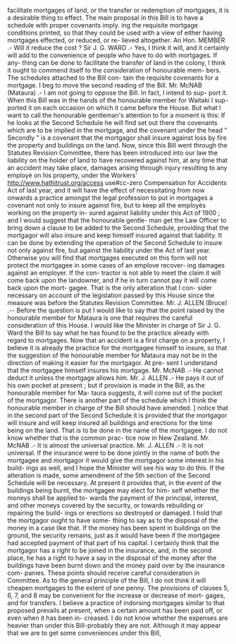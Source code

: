 facilitate mortgages of land, or the transfer or redemption of mortgages, it is a desirable thing to effect. The main proposal in this Bill is to have a schedule with proper covenants imply. ing the requisite mortgage conditions printed, so that they could be used with a view of either having mortgages effected, or reduced, or re- lieved altogether. An Hon. MEMBER .- Will it reduce the cost ? Sir J. G. WARD .- Yes, I think it will, and it certainly will add to the convenience of people who have to do with mortgages. If any- thing can be done to facilitate the transfer of land in the colony, I think it ought to commend itself to the consideration of honourable mem- bers. The schedules attached to the Bill con- tain the requisite covenants for a mortgage. I beg to move the second reading of the Bill. Mr. McNAB (Mataura) .- I am not going to oppose the Bill. In fact, I intend to sup- port it. When this Bill was in the hands of the honourable member for Waitaki I sup- ported it on each occasion on which it came before the House. But what I want to call the honourable gentleman's attention to for a moment is this: If he looks at the Second Schedule he will find set out there the covenants which are to be implied in the mortgage, and the covenant under the head " Secondly " is a covenant that the mortgagor shall insure against loss by fire the property and buildings on the land. Now, since this Bill went through the Statutes Revision Committee, there has been introduced into our law the liability on the holder of land to have recovered against him, at any time that an accident may take place, damages arising through injury resulting to any employé on his property, under the Workers' http://www.hathitrust.org/access use#cc-zero Compensation for Accidents Act of last year, and it will have the effect of necessitating from now onwards a practice amongst the legal profession to put in mortgages a covenant not only to insure against fire, but to keep all the employés working on the property in- sured against liability under this Act of 1900 ; and I would suggest that the honourable gentle- man get the Law Officer to bring down a clause to be added to the Second Schedule, providing that the mortgagor will also insure and keep himself insured against that liability. It can be done by extending the operation of the Second Schedule to insure not only against fire, but against the liability under the Act of last year. Otherwise you will find that mortgages executed on this form will not protect the mortgagee in some cases of an emplove recover- ing damages against an employer. If the con- tractor is not able to meet the claim it will come back upon the landowner, and if he in turn cannot pay it will come back upon the mort- gagee. That is the only alteration that I con- sider necessary on account of the legislation passed by this House since the measure was before the Statutes Revision Committee. Mr. J. ALLEN (Bruce) .-- Before the question is put I would like to say that the point raised by the honourable member for Mataura is one that requires the careful consideration of this House. I would like the Minister in charge of Sir J. G. Ward the Bill to say what he has found to be the practice already with regard to mortgages. Now that an accident is a first charge on a property, I believe it is already the practice for the mortgagee himself to insure, so that the suggestion of the honourable member for Mataura may not be in the direction of making it easier for the mortgagor. At pre- sent I understand that the mortgagee himself insures his mortgage. Mr. McNAB .- He cannot deduct it unless the mortgage allows him. Mr. J. ALLEN .- He pays it out of his own pocket at present ; but if provision is made in the Bill, as the honourable member for Ma- taura suggests, it will come out of the pocket of the mortgagor. There is another part of the schedule which I think the honourable member in charge of the Bill should have amended. ] notice that in the second part of the Second Schedule it is provided that the mortgagor will insure and will keep insured all buildings and erections for the time being on the land. That is to be done in the name of the mortgagee. I do not know whether that is the common prac- tice now in New Zealand. Mr. McNAB .- It is almost the universal practice. Mr. J. ALLEN .- It is not universal. If the insurance were to be done jointly in the name of both the mortgagee and mortgagor it would give the mortgagor some interest in his build- ings as well, and I hope the Minister will see his way to do this. If the alteration is made, some amendment of the 5th section of the Second Schedule will be necessary. At present it provides that, in the event of the buildings being burnt, the mortgagee may elect for him- self whether the moneys shall be applied to- wards the payment of the principal, interest, and other moneys covered by the security, or towards rebuilding or repairing the build- ings or erections so destroyed or damaged. I hold that the mortgagor ought to have some- thing to say as to the disposal of the money in a case like that. If the money has been spent in buildings on the ground, the security remains, just as it would have been if the mortgagee had accepted payment of that part of his capital. I certainly think that the mortgagor has a right to be joined in the insurance, and, in the second place, he has a right to have a say in the disposal of the money after the buildings have been burnt down and the money paid over by the insurance com- panies. These points should receive careful consideration in Committee. As to the general principle of the Bill, I do not think it will cheapen mortgages to the extent of one penny. The provisions of clauses 5, 6, 7, and 8 may be convenient for the increase or decrease of mort- gages, and for transfers. I believe a practice of indorsing mortgages similar to that proposed prevails at present, when a certain amount has been paid off, or even when it has been in- creased. I do not know whether the expenses are heavier than under this Bill-probably they are not. Although it may appear that we are to get some conveniences under this Bill, 